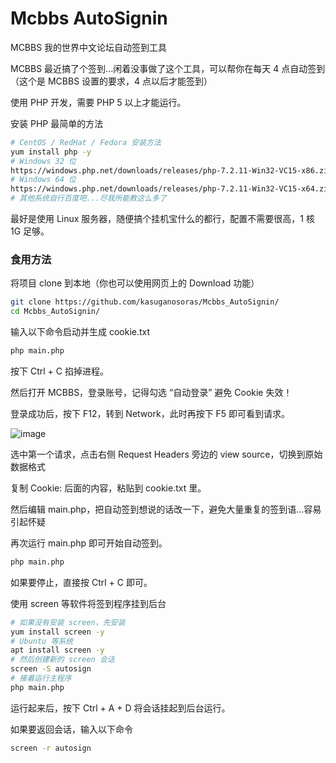 # Mcbbs AutoSignin
MCBBS 我的世界中文论坛自动签到工具

MCBBS 最近搞了个签到...闲着没事做了这个工具，可以帮你在每天 4 点自动签到（这个是 MCBBS 设置的要求，4 点以后才能签到）

使用 PHP 开发，需要 PHP 5 以上才能运行。

安装 PHP 最简单的方法
````bash
# CentOS / RedHat / Fedora 安装方法
yum install php -y
# Windows 32 位
https://windows.php.net/downloads/releases/php-7.2.11-Win32-VC15-x86.zip
# Windows 64 位
https://windows.php.net/downloads/releases/php-7.2.11-Win32-VC15-x64.zip
# 其他系统自行百度吧...尽我所能教这么多了
````

最好是使用 Linux 服务器，随便搞个挂机宝什么的都行，配置不需要很高，1 核 1G 足够。

### 食用方法
将项目 clone 到本地（你也可以使用网页上的 Download 功能）
````bash
git clone https://github.com/kasuganosoras/Mcbbs_AutoSignin/
cd Mcbbs_AutoSignin/
````
输入以下命令启动并生成 cookie.txt
````bash
php main.php
````
按下 Ctrl + C 掐掉进程。

然后打开 MCBBS，登录账号，记得勾选 “自动登录” 避免 Cookie 失效！

登录成功后，按下 F12，转到 Network，此时再按下 F5 即可看到请求。

![image](https://i.natfrp.org/a46c50dd53f6806b9deb8fb49869e799.png?s=1)

选中第一个请求，点击右侧 Request Headers 旁边的 view source，切换到原始数据格式

复制 Cookie: 后面的内容，粘贴到 cookie.txt 里。

然后编辑 main.php，把自动签到想说的话改一下，避免大量重复的签到语...容易引起怀疑

再次运行 main.php 即可开始自动签到。
````bash
php main.php
````
如果要停止，直接按 Ctrl + C 即可。

使用 screen 等软件将签到程序挂到后台
````bash
# 如果没有安装 screen，先安装
yum install screen -y
# Ubuntu 等系统
apt install screen -y
# 然后创建新的 screen 会话
screen -S autosign
# 接着运行主程序
php main.php
````
运行起来后，按下 Ctrl + A + D 将会话挂起到后台运行。

如果要返回会话，输入以下命令
````bash
screen -r autosign
````
